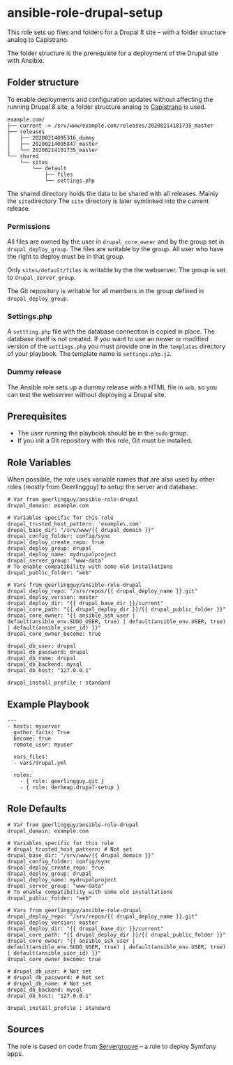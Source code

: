 # ansible-role-drupal-setup

This role sets up files and folders for a Drupal 8 site – with a folder structure analog to Capistrano.

The folder structure is the prerequiste for a deployment of the Drupal site with Ansible.

## Folder structure

To enable deployments and configuration updates without affecting the running Drupal 8 site, a folder structure analog to [Capistrano](https://capistranorb.com/documentation/getting-started/structure/) is used.

~~~~
example.com/
├── current -> /srv/www/example.com/releases/20200214101735_master
├── releases
│   ├── 20200214095316_dummy
│   ├── 20200214095847_master
│   └── 20200214101735_master
└── shared
    └── sites
        └── default
            ├── files
            └── settings.php
~~~~

The shared directory holds the data to be shared with all releases. Mainly the `site`directory
The `site` directory is later symlinked into the current release.

### Permissions

All files are owned by the user in `drupal_core_owner` and by the group set in `drupal_deploy_group`. The files are writable by the group. All user who have the right to deploy must be in  that group.

Only `sites/default/files` is writable by the the webserver. The group is set to `drupal_server_group`.

The Git repository is writable for all members in the group defined in `drupal_deploy_group`.

### Settings.php

A `settting.php` file with the database connection is copied in place. The database itself is not created. If you want to use an newer or modified version of the `settings.php` you must provide one in the `templates` directory of your playbook. The template name is `settings.php.j2`.

### Dummy release

The Ansible role sets up a dummy release with a HTML file in `web`, so you can test the webserver without deploying a Drupal site.

## Prerequisites

* The user running the playbook should be in the `sudo` group.
* If you init a Git repository with this role, Git must be installed.

## Role Variables

When possible, the role uses variable names that are also used by other roles (mostly from Geerlingguy) to setup the server and database.

~~~~~
# Var from geerlingguy/ansible-role-drupal
drupal_domain: example.com

# Variables specific for this role
drupal_trusted_host_pattern: 'example\.com'
drupal_base_dir: "/srv/www/{{ drupal_domain }}"
drupal_config_folder: config/sync
drupal_deploy_create_repo: true
drupal_deploy_group: drupal
drupal_deploy_name: mydrupalproject
drupal_server_group: "www-data"
# To enable compatibility with some old installations
drupal_public_folder: "web"

# Vars from geerlingguy/ansible-role-drupal
drupal_deploy_repo: "/srv/repos/{{ drupal_deploy_name }}.git"
drupal_deploy_version: master
drupal_deploy_dir: "{{ drupal_base_dir }}/current"
drupal_core_path: "{{ drupal_deploy_dir }}/{{ drupal_public_folder }}"
drupal_core_owner: "{{ ansible_ssh_user | default(ansible_env.SUDO_USER, true) | default(ansible_env.USER, true) | default(ansible_user_id) }}"
drupal_core_owner_become: true

drupal_db_user: drupal
drupal_db_password: drupal
drupal_db_name: drupal
drupal_db_backend: mysql
drupal_db_host: "127.0.0.1"

drupal_install_profile : standard
~~~~~

## Example Playbook

~~~~
---
- hosts: myserver
  gather_facts: True
  become: true
  remote_user: myuser

  vars_files:
  - vars/drupal.yml

  roles:
    - { role: geerlingguy.git }
    - { role: derheap.drupal-setup }
~~~~

## Role Defaults

~~~~
# Var from geerlingguy/ansible-role-drupal
drupal_domain: example.com

# Variables specific for this role
# drupal_trusted_host_pattern: # Not set
drupal_base_dir: "/srv/www/{{ drupal_domain }}"
drupal_config_folder: config/sync
drupal_deploy_create_repo: true
drupal_deploy_group: drupal
drupal_deploy_name: mydrupalproject
drupal_server_group: "www-data"
# To enable compatibility with some old installations
drupal_public_folder: "web"

# Vars from geerlingguy/ansible-role-drupal
drupal_deploy_repo: "/srv/repos/{{ drupal_deploy_name }}.git"
drupal_deploy_version: master
drupal_deploy_dir: "{{ drupal_base_dir }}/current"
drupal_core_path: "{{ drupal_deploy_dir }}/{{ drupal_public_folder }}"
drupal_core_owner: "{{ ansible_ssh_user | default(ansible_env.SUDO_USER, true) | default(ansible_env.USER, true) | default(ansible_user_id) }}"
drupal_core_owner_become: true

# drupal_db_user: # Not set
# drupal_db_password: # Not set
# drupal_db_name: # Not set
drupal_db_backend: mysql
drupal_db_host: "127.0.0.1"

drupal_install_profile : standard
~~~~


## Sources

The role is based on code from [Servergroove](https://github.com/servergrove/ansible-symfony2/) – a role to deploy Symfony apps.
